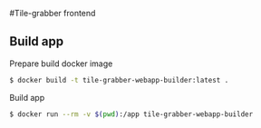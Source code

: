#Tile-grabber frontend

## Build app

Prepare build docker image

```bash
$ docker build -t tile-grabber-webapp-builder:latest .
```

Build app

```bash
$ docker run --rm -v $(pwd):/app tile-grabber-webapp-builder
```
